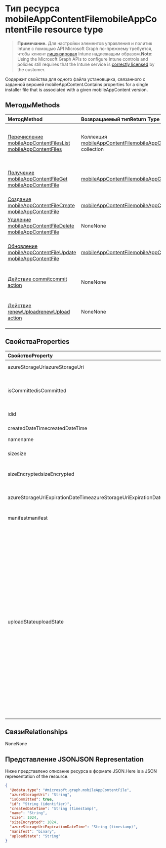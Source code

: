 # <a name="mobileappcontentfile-resource-type"></a><span data-ttu-id="c9608-101">Тип ресурса mobileAppContentFile</span><span class="sxs-lookup"><span data-stu-id="c9608-101">mobileAppContentFile resource type</span></span>

> <span data-ttu-id="c9608-102">**Примечание.** Для настройки элементов управления и политик Intune с помощью API Microsoft Graph по-прежнему требуется, чтобы клиент [лицензировал](https://go.microsoft.com/fwlink/?linkid=839381) Intune надлежащим образом.</span><span class="sxs-lookup"><span data-stu-id="c9608-102">**Note:** Using the Microsoft Graph APIs to configure Intune controls and policies still requires that the Intune service is [correctly licensed](https://go.microsoft.com/fwlink/?linkid=839381) by the customer.</span></span>

<span data-ttu-id="c9608-103">Содержит свойства для одного файла установщика, связанного с заданной версией mobileAppContent.</span><span class="sxs-lookup"><span data-stu-id="c9608-103">Contains properties for a single installer file that is associated with a given mobileAppContent version.</span></span>
## <a name="methods"></a><span data-ttu-id="c9608-104">Методы</span><span class="sxs-lookup"><span data-stu-id="c9608-104">Methods</span></span>
|<span data-ttu-id="c9608-105">Метод</span><span class="sxs-lookup"><span data-stu-id="c9608-105">Method</span></span>|<span data-ttu-id="c9608-106">Возвращаемый тип</span><span class="sxs-lookup"><span data-stu-id="c9608-106">Return Type</span></span>|<span data-ttu-id="c9608-107">Описание</span><span class="sxs-lookup"><span data-stu-id="c9608-107">Description</span></span>|
|:---|:---|:---|
|[<span data-ttu-id="c9608-108">Перечисление mobileAppContentFiles</span><span class="sxs-lookup"><span data-stu-id="c9608-108">List mobileAppContentFiles</span></span>](../api/intune_apps_mobileappcontentfile_list.md)|<span data-ttu-id="c9608-109">Коллекция [mobileAppContentFile](../resources/intune_apps_mobileappcontentfile.md)</span><span class="sxs-lookup"><span data-stu-id="c9608-109">[mobileAppContentFile](../resources/intune_apps_mobileappcontentfile.md) collection</span></span>|<span data-ttu-id="c9608-110">Список свойств и связей объектов [mobileAppContentFile](../resources/intune_apps_mobileappcontentfile.md).</span><span class="sxs-lookup"><span data-stu-id="c9608-110">List properties and relationships of the [mobileAppContentFile](../resources/intune_apps_mobileappcontentfile.md) objects.</span></span>|
|[<span data-ttu-id="c9608-111">Получение mobileAppContentFile</span><span class="sxs-lookup"><span data-stu-id="c9608-111">Get mobileAppContentFile</span></span>](../api/intune_apps_mobileappcontentfile_get.md)|[<span data-ttu-id="c9608-112">mobileAppContentFile</span><span class="sxs-lookup"><span data-stu-id="c9608-112">mobileAppContentFile</span></span>](../resources/intune_apps_mobileappcontentfile.md)|<span data-ttu-id="c9608-113">Считывание свойств и связей объекта [mobileAppContentFile](../resources/intune_apps_mobileappcontentfile.md).</span><span class="sxs-lookup"><span data-stu-id="c9608-113">Read properties and relationships of [plannerTaskDetails](../resources/intune_apps_mobileappcontentfile.md) object.</span></span>|
|[<span data-ttu-id="c9608-114">Создание mobileAppContentFile</span><span class="sxs-lookup"><span data-stu-id="c9608-114">Create mobileAppContentFile</span></span>](../api/intune_apps_mobileappcontentfile_create.md)|[<span data-ttu-id="c9608-115">mobileAppContentFile</span><span class="sxs-lookup"><span data-stu-id="c9608-115">mobileAppContentFile</span></span>](../resources/intune_apps_mobileappcontentfile.md)|<span data-ttu-id="c9608-116">Создание объекта [mobileAppContentFile](../resources/intune_apps_mobileappcontentfile.md).</span><span class="sxs-lookup"><span data-stu-id="c9608-116">Create a new [plannerBucket](../resources/intune_apps_mobileappcontentfile.md) object.</span></span>|
|[<span data-ttu-id="c9608-117">Удаление mobileAppContentFile</span><span class="sxs-lookup"><span data-stu-id="c9608-117">Delete mobileAppContentFile</span></span>](../api/intune_apps_mobileappcontentfile_delete.md)|<span data-ttu-id="c9608-118">None</span><span class="sxs-lookup"><span data-stu-id="c9608-118">None</span></span>|<span data-ttu-id="c9608-119">Удаление экземпляра [mobileAppContentFile](../resources/intune_apps_mobileappcontentfile.md).</span><span class="sxs-lookup"><span data-stu-id="c9608-119">Deletes a [mobileAppContentFile](../resources/intune_apps_mobileappcontentfile.md).</span></span>|
|[<span data-ttu-id="c9608-120">Обновление mobileAppContentFile</span><span class="sxs-lookup"><span data-stu-id="c9608-120">Update mobileAppContentFile</span></span>](../api/intune_apps_mobileappcontentfile_update.md)|[<span data-ttu-id="c9608-121">mobileAppContentFile</span><span class="sxs-lookup"><span data-stu-id="c9608-121">mobileAppContentFile</span></span>](../resources/intune_apps_mobileappcontentfile.md)|<span data-ttu-id="c9608-122">Обновление свойств объекта [mobileAppContentFile](../resources/intune_apps_mobileappcontentfile.md).</span><span class="sxs-lookup"><span data-stu-id="c9608-122">Update the properties of a [calendar](../resources/intune_apps_mobileappcontentfile.md) object.</span></span>|
|[<span data-ttu-id="c9608-123">Действие commit</span><span class="sxs-lookup"><span data-stu-id="c9608-123">commit action</span></span>](../api/intune_apps_mobileappcontentfile_commit.md)|<span data-ttu-id="c9608-124">None</span><span class="sxs-lookup"><span data-stu-id="c9608-124">None</span></span>|<span data-ttu-id="c9608-125">Подтверждает файл заданного приложения.</span><span class="sxs-lookup"><span data-stu-id="c9608-125">Commits a file of a given app.</span></span>|
|[<span data-ttu-id="c9608-126">Действие renewUpload</span><span class="sxs-lookup"><span data-stu-id="c9608-126">renewUpload action</span></span>](../api/intune_apps_mobileappcontentfile_renewupload.md)|<span data-ttu-id="c9608-127">None</span><span class="sxs-lookup"><span data-stu-id="c9608-127">None</span></span>|<span data-ttu-id="c9608-128">Обновляет URI SAS для отправки файла приложения.</span><span class="sxs-lookup"><span data-stu-id="c9608-128">Renews the SAS URI for an application file upload.</span></span>|

## <a name="properties"></a><span data-ttu-id="c9608-129">Свойства</span><span class="sxs-lookup"><span data-stu-id="c9608-129">Properties</span></span>
|<span data-ttu-id="c9608-130">Свойство</span><span class="sxs-lookup"><span data-stu-id="c9608-130">Property</span></span>|<span data-ttu-id="c9608-131">Тип</span><span class="sxs-lookup"><span data-stu-id="c9608-131">Type</span></span>|<span data-ttu-id="c9608-132">Описание</span><span class="sxs-lookup"><span data-stu-id="c9608-132">Description</span></span>|
|:---|:---|:---|
|<span data-ttu-id="c9608-133">azureStorageUri</span><span class="sxs-lookup"><span data-stu-id="c9608-133">azureStorageUri</span></span>|<span data-ttu-id="c9608-134">String</span><span class="sxs-lookup"><span data-stu-id="c9608-134">String</span></span>|<span data-ttu-id="c9608-135">URI службы хранилища Azure.</span><span class="sxs-lookup"><span data-stu-id="c9608-135">The Azure Storage URI.</span></span>|
|<span data-ttu-id="c9608-136">isCommitted</span><span class="sxs-lookup"><span data-stu-id="c9608-136">isCommitted</span></span>|<span data-ttu-id="c9608-137">Boolean</span><span class="sxs-lookup"><span data-stu-id="c9608-137">Boolean</span></span>|<span data-ttu-id="c9608-138">Значение, указывающее, является ли файл подтвержденным.</span><span class="sxs-lookup"><span data-stu-id="c9608-138">A value indicating whether the file is committed.</span></span>|
|<span data-ttu-id="c9608-139">id</span><span class="sxs-lookup"><span data-stu-id="c9608-139">id</span></span>|<span data-ttu-id="c9608-140">String</span><span class="sxs-lookup"><span data-stu-id="c9608-140">String</span></span>|<span data-ttu-id="c9608-141">Идентификатор файла.</span><span class="sxs-lookup"><span data-stu-id="c9608-141">The File Id.</span></span>|
|<span data-ttu-id="c9608-142">createdDateTime</span><span class="sxs-lookup"><span data-stu-id="c9608-142">createdDateTime</span></span>|<span data-ttu-id="c9608-143">DateTimeOffset</span><span class="sxs-lookup"><span data-stu-id="c9608-143">DateTimeOffset</span></span>|<span data-ttu-id="c9608-144">Время создания файла.</span><span class="sxs-lookup"><span data-stu-id="c9608-144">The time the file was created.</span></span>|
|<span data-ttu-id="c9608-145">name</span><span class="sxs-lookup"><span data-stu-id="c9608-145">name</span></span>|<span data-ttu-id="c9608-146">String</span><span class="sxs-lookup"><span data-stu-id="c9608-146">String</span></span>|<span data-ttu-id="c9608-147">Имя файла.</span><span class="sxs-lookup"><span data-stu-id="c9608-147">The file name.</span></span>|
|<span data-ttu-id="c9608-148">size</span><span class="sxs-lookup"><span data-stu-id="c9608-148">size</span></span>|<span data-ttu-id="c9608-149">Int64</span><span class="sxs-lookup"><span data-stu-id="c9608-149">Int64</span></span>|<span data-ttu-id="c9608-150">Размер файла до шифрования.</span><span class="sxs-lookup"><span data-stu-id="c9608-150">The size of the file prior to encryption.</span></span>|
|<span data-ttu-id="c9608-151">sizeEncrypted</span><span class="sxs-lookup"><span data-stu-id="c9608-151">sizeEncrypted</span></span>|<span data-ttu-id="c9608-152">Int64</span><span class="sxs-lookup"><span data-stu-id="c9608-152">Int64</span></span>|<span data-ttu-id="c9608-153">Размер файла после шифрования.</span><span class="sxs-lookup"><span data-stu-id="c9608-153">The size of the file after encryption.</span></span>|
|<span data-ttu-id="c9608-154">azureStorageUriExpirationDateTime</span><span class="sxs-lookup"><span data-stu-id="c9608-154">azureStorageUriExpirationDateTime</span></span>|<span data-ttu-id="c9608-155">DateTimeOffset</span><span class="sxs-lookup"><span data-stu-id="c9608-155">DateTimeOffset</span></span>|<span data-ttu-id="c9608-156">Время, когда заканчивается срок действия URI для службы хранилища Azure.</span><span class="sxs-lookup"><span data-stu-id="c9608-156">The time the Azure storage Uri expires.</span></span>|
|<span data-ttu-id="c9608-157">manifest</span><span class="sxs-lookup"><span data-stu-id="c9608-157">manifest</span></span>|<span data-ttu-id="c9608-158">Binary</span><span class="sxs-lookup"><span data-stu-id="c9608-158">Binary</span></span>|<span data-ttu-id="c9608-159">Данные манифеста.</span><span class="sxs-lookup"><span data-stu-id="c9608-159">The manifest information.</span></span>|
|<span data-ttu-id="c9608-160">uploadState</span><span class="sxs-lookup"><span data-stu-id="c9608-160">uploadState</span></span>|<span data-ttu-id="c9608-161">String</span><span class="sxs-lookup"><span data-stu-id="c9608-161">String</span></span>|<span data-ttu-id="c9608-162">Состояние текущего запроса на отправку.</span><span class="sxs-lookup"><span data-stu-id="c9608-162">The state of the current upload request.</span></span> <span data-ttu-id="c9608-163">Возможные значения: `success`, `transientError`, `error`, `unknown`, `azureStorageUriRequestSuccess`, `azureStorageUriRequestPending`, `azureStorageUriRequestFailed`, `azureStorageUriRequestTimedOut`, `azureStorageUriRenewalSuccess`, `azureStorageUriRenewalPending`, `azureStorageUriRenewalFailed`, `azureStorageUriRenewalTimedOut`, `commitFileSuccess`, `commitFilePending`, `commitFileFailed`, `commitFileTimedOut`.</span><span class="sxs-lookup"><span data-stu-id="c9608-163">Possible values are: `success`, `transientError`, `error`, `unknown`, `azureStorageUriRequestSuccess`, `azureStorageUriRequestPending`, `azureStorageUriRequestFailed`, `azureStorageUriRequestTimedOut`, `azureStorageUriRenewalSuccess`, `azureStorageUriRenewalPending`, `azureStorageUriRenewalFailed`, `azureStorageUriRenewalTimedOut`, `commitFileSuccess`, `commitFilePending`, `commitFileFailed`, `commitFileTimedOut`.</span></span>|

## <a name="relationships"></a><span data-ttu-id="c9608-164">Связи</span><span class="sxs-lookup"><span data-stu-id="c9608-164">Relationships</span></span>
<span data-ttu-id="c9608-165">None</span><span class="sxs-lookup"><span data-stu-id="c9608-165">None</span></span>
## <a name="json-representation"></a><span data-ttu-id="c9608-166">Представление JSON</span><span class="sxs-lookup"><span data-stu-id="c9608-166">JSON Representation</span></span>
<span data-ttu-id="c9608-167">Ниже представлено описание ресурса в формате JSON.</span><span class="sxs-lookup"><span data-stu-id="c9608-167">Here is a JSON representation of the resource.</span></span>
<!-- {
  "blockType": "resource",
  "keyProperty": "id",
  "@odata.type": "microsoft.graph.mobileAppContentFile"
}
-->
``` json
{
  "@odata.type": "#microsoft.graph.mobileAppContentFile",
  "azureStorageUri": "String",
  "isCommitted": true,
  "id": "String (identifier)",
  "createdDateTime": "String (timestamp)",
  "name": "String",
  "size": 1024,
  "sizeEncrypted": 1024,
  "azureStorageUriExpirationDateTime": "String (timestamp)",
  "manifest": "binary",
  "uploadState": "String"
}
```



